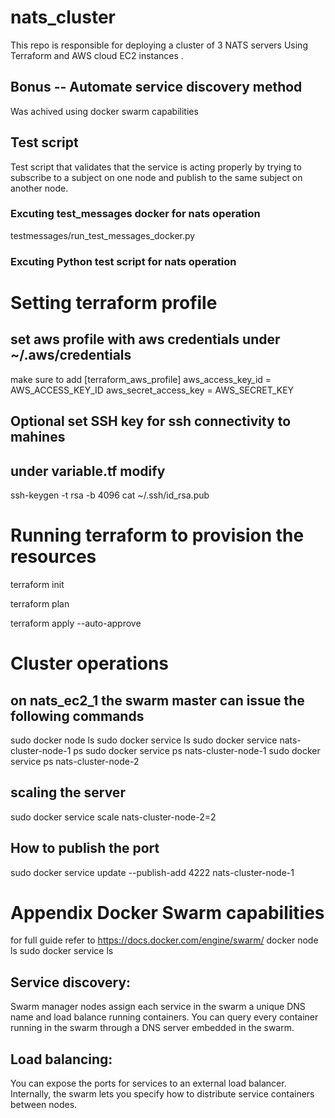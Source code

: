 # nats_cluster
This repo is responsible for deploying a cluster of 3 NATS servers
Using Terraform and AWS cloud EC2 instances . 

## Bonus -- Automate service discovery method 
Was achived using docker swarm capabilities 

## Test script 
Test script that validates that the service is acting properly by trying to subscribe to a subject on one node and publish to the same subject on another node.
### Excuting test_messages docker for nats operation 
 testmessages/run_test_messages_docker.py 
### Excuting Python test script for nats operation 



# Setting terraform profile 

## set aws profile with aws credentials under ~/.aws/credentials 
  make sure to add 
 [terraform_aws_profile]
  aws_access_key_id =  AWS_ACCESS_KEY_ID
  aws_secret_access_key =  AWS_SECRET_KEY
 
## Optional set SSH key for ssh connectivity to mahines  

## under variable.tf  modify  
ssh-keygen -t rsa -b 4096
cat ~/.ssh/id_rsa.pub

# Running terraform to provision the resources 
terraform init 

terraform plan  

terraform apply --auto-approve   

# Cluster operations 

## on nats_ec2_1 the swarm master can issue the following commands
sudo docker node ls
sudo docker service ls
sudo docker service nats-cluster-node-1 ps
sudo docker service ps nats-cluster-node-1 
sudo docker service ps nats-cluster-node-2 

## scaling the server 
sudo docker service scale  nats-cluster-node-2=2 

## How to publish the port 
sudo docker service update --publish-add 4222 nats-cluster-node-1
 
# Appendix Docker Swarm capabilities 
  for full guide refer to https://docs.docker.com/engine/swarm/ 
  docker node ls
  sudo docker service ls

##  Service discovery: 
 Swarm manager nodes assign each service in the swarm a unique DNS name and load balance running containers. 
 You can query every container running in the swarm through a DNS server embedded in the swarm.

## Load balancing:
 You can expose the ports for services to an external load balancer. 
 Internally, the swarm lets you specify how to distribute service containers between nodes.
